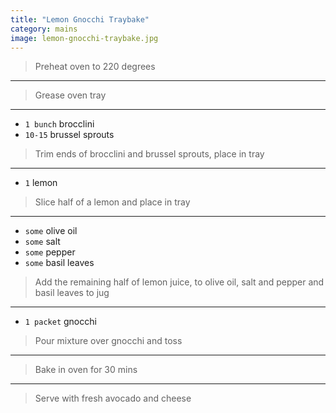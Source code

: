 ```yaml
---
title: "Lemon Gnocchi Traybake"
category: mains
image: lemon-gnocchi-traybake.jpg
---
```



> Preheat oven to 220 degrees

---

> Grease oven tray

---

* `1 bunch` brocclini
* `10-15` brussel sprouts

> Trim ends of brocclini and brussel sprouts, place in tray

---

* `1` lemon

> Slice half of a lemon and place in tray

---

* `some` olive oil
* `some` salt
* `some` pepper
* `some` basil leaves

> Add the remaining half of lemon juice, to olive oil, salt and pepper and basil leaves to jug

---

* `1 packet` gnocchi

> Pour mixture over gnocchi and toss

---

> Bake in oven for 30 mins

---

> Serve with fresh avocado and cheese

